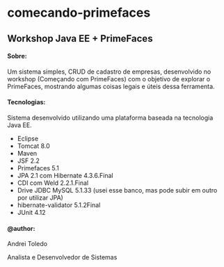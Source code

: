 # comecando-primefaces
## Workshop Java EE + PrimeFaces

#### Sobre:

Um sistema simples, CRUD de cadastro de empresas, desenvolvido no workshop (Começando com PrimeFaces) com o objetivo de explorar o PrimeFaces, mostrando algumas coisas legais e úteis dessa ferramenta.

#### Tecnologias:
Sistema desenvolvido utilizando uma plataforma baseada na tecnologia Java EE.

- Eclipse
- Tomcat 8.0
- Maven
- JSF 2.2
- Primefaces 5.1
- JPA 2.1 com Hibernate 4.3.6.Final
- CDI com Weld 2.2.1.Final
- Drive JDBC MySQL 5.1.33 (usei esse banco, mas pode subir em outro por utilizar JPA)
- hibernate-validator 5.1.2Final
- JUnit 4.12

#### @author:
Andrei Toledo

Analista e Desenvolvedor de Sistemas

